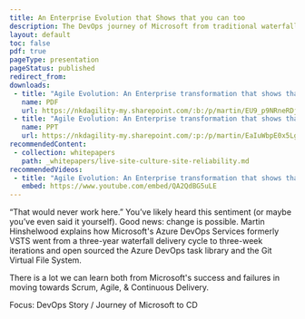 ```yaml
---
title: An Enterprise Evolution that Shows that you can too
description: The DevOps journey of Microsoft from traditional waterfall to agile engineering.
layout: default
toc: false
pdf: true
pageType: presentation
pageStatus: published
redirect_from:
downloads:
 - title: "Agile Evolution: An Enterprise transformation that shows that you can too (PDF)"
   name: PDF
   url: https://nkdagility-my.sharepoint.com/:b:/p/martin/EU9_p9NRneRDjb-zitLq4O4B3SDDfmrpzPz5C-rDEYCN1A?e=7JHGhE
 - title: "Agile Evolution: An Enterprise transformation that shows that you can too (PPT)"
   name: PPT
   url: https://nkdagility-my.sharepoint.com/:p:/p/martin/EaIuWbpE0x5LgNvESTeeyyQBAaS79iOV6F42NrURGBupCg?e=rarFcb
recommendedContent:
 - collection: whitepapers
   path: _whitepapers/live-site-culture-site-reliability.md
recommendedVideos:
 - title: "Agile Evolution: An Enterprise transformation that shows that you can too - Martin Hinshelwood"
   embed: https://www.youtube.com/embed/QA2QdBG5uLE
---
```



“That would never work here.” You’ve likely heard this sentiment (or maybe you’ve even said it yourself). Good news: change is possible. Martin Hinshelwood explains how Microsoft's Azure DevOps Services formerly VSTS went from a three-year waterfall delivery cycle to three-week iterations and open sourced the Azure DevOps task library and the Git Virtual File System.

There is a lot we can learn both from Microsoft's success and failures in moving towards Scrum, Agile, & Continuous Delivery.


Focus: DevOps Story / Journey of Microsoft to CD
